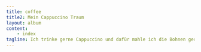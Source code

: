 ```yaml
---
title: coffee
title2: Mein Cappuccino Traum
layout: album
content:
    - index
tagline: Ich trinke gerne Cappuccino und dafür mahle ich die Bohnen gerne per Hand.
---
```

